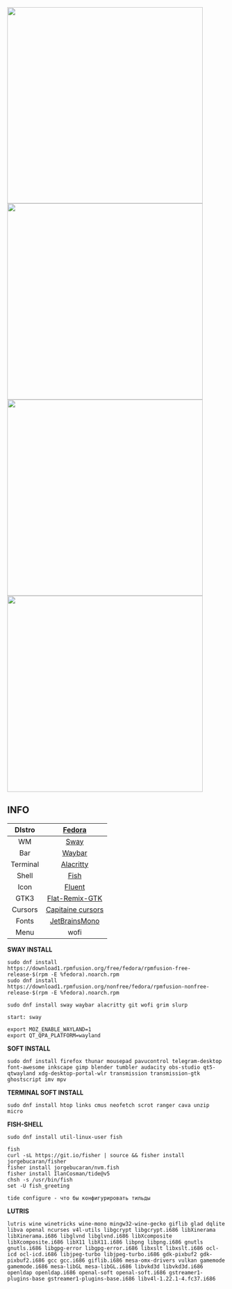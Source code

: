 <img src="https://notabug.org/1.png" width="450" align="center"> 
<img src="https://notabug.org/1.png" width="450" align="center"> 
<img src="https://notabug.org/1.png" width="450" align="center"> 
<img src="https://notabug.org/1.png" width="450" align="center"> 

## INFO
|DIstro|[Fedora](https://getfedora.org/)|
|:---:|:---:|
|WM|[Sway](https://swaywm.org/)|
|Bar|[Waybar](https://github.com/Alexays/Waybar)|
|Terminal|[Alacritty](https://github.com/alacritty/alacritty)|
|Shell|[Fish](https://fishshell.com/)|
|Icon|[Fluent](https://github.com/vinceliuice/Fluent-icon-theme)|
|GTK3|[Flat-Remix-GTK](https://github.com/daniruiz/Flat-Remix-GTK)|
|Cursors|[Capitaine cursors](https://github.com/keeferrourke/capitaine-cursors)|
|Fonts|[JetBrainsMono](https://www.jetbrains.com/lp/mono/)|
|Menu|wofi|
  
**SWAY INSTALL**  
```
sudo dnf install https://download1.rpmfusion.org/free/fedora/rpmfusion-free-release-$(rpm -E %fedora).noarch.rpm  
sudo dnf install https://download1.rpmfusion.org/nonfree/fedora/rpmfusion-nonfree-release-$(rpm -E %fedora).noarch.rpm  
  
sudo dnf install sway waybar alacritty git wofi grim slurp  
  
start: sway  
  
export MOZ_ENABLE_WAYLAND=1  
export QT_QPA_PLATFORM=wayland  
``` 
  
**SOFT INSTALL**  
```
sudo dnf install firefox thunar mousepad pavucontrol telegram-desktop font-awesome inkscape gimp blender tumbler audacity obs-studio qt5-qtwayland xdg-desktop-portal-wlr transmission transmission-gtk ghostscript imv mpv  
```  
  
**TERMINAL SOFT INSTALL**  
```
sudo dnf install htop links cmus neofetch scrot ranger cava unzip micro  
```  
  
**FISH-SHELL**  
```
sudo dnf install util-linux-user fish  
  
fish  
curl -sL https://git.io/fisher | source && fisher install jorgebucaran/fisher  
fisher install jorgebucaran/nvm.fish  
fisher install IlanCosman/tide@v5  
chsh -s /usr/bin/fish  
set -U fish_greeting  
  
tide configure - что бы конфигурировать тильды 
``` 
    
**LUTRIS**  
```
lutris wine winetricks wine-mono mingw32-wine-gecko giflib glad dqlite libva openal ncurses v4l-utils libgcrypt libgcrypt.i686 libXinerama libXinerama.i686 libglvnd libglvnd.i686 libXcomposite libXcomposite.i686 libX11 libX11.i686 libpng libpng.i686 gnutls gnutls.i686 libgpg-error libgpg-error.i686 libxslt libxslt.i686 ocl-icd ocl-icd.i686 libjpeg-turbo libjpeg-turbo.i686 gdk-pixbuf2 gdk-pixbuf2.i686 gcc gcc.i686 giflib.i686 mesa-omx-drivers vulkan gamemode gamemode.i686 mesa-libGL mesa-libGL.i686 libvkd3d libvkd3d.i686 openldap openldap.i686 openal-soft openal-soft.i686 gstreamer1-plugins-base gstreamer1-plugins-base.i686 libv4l-1.22.1-4.fc37.i686    
``` 
  